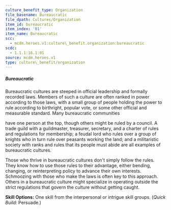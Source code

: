 ```yaml
---
culture_benefit_type: Organization
file_basename: Bureaucratic
file_dpath: Cultures/Organization
item_id: bureaucratic
item_index: '01'
item_name: Bureaucratic
scc:
  - mcdm.heroes.v1:culture\_benefit.organization:bureaucratic
scdc:
  - 1.1.1:16.1:01
source: mcdm.heroes.v1
type: culture\_benefit/organization
---
```


##### Bureaucratic

Bureaucratic cultures are steeped in official leadership and formally recorded laws. Members of such a culture are often ranked in power according to those laws, with a small group of people holding the power to rule according to birthright, popular vote, or some other official and measurable standard. Many bureaucratic communities

have one person at the top, though others might be ruled by a council. A trade guild with a guildmaster, treasurer, secretary, and a charter of rules and regulations for membership; a feudal lord who rules over a group of knights who in turn rule over peasants working the land; and a militaristic society with ranks and rules that its people must abide are all examples of bureaucratic cultures.

Those who thrive in bureaucratic cultures don't simply follow the rules. They know how to use those rules to their advantage, either bending, changing, or reinterpreting policy to advance their own interests. Schmoozing with those who make the laws is often key to this approach. Others in a bureaucratic culture might specialize in operating outside the strict regulations that govern the culture without getting caught.

**Skill Options:** One skill from the interpersonal or intrigue skill groups. (*Quick Build:* Persuade.)
